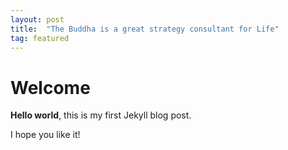 ```yaml
---
layout: post
title:  "The Buddha is a great strategy consultant for Life"
tag: featured
---
```


# Welcome

**Hello world**, this is my first Jekyll blog post.

I hope you like it!

